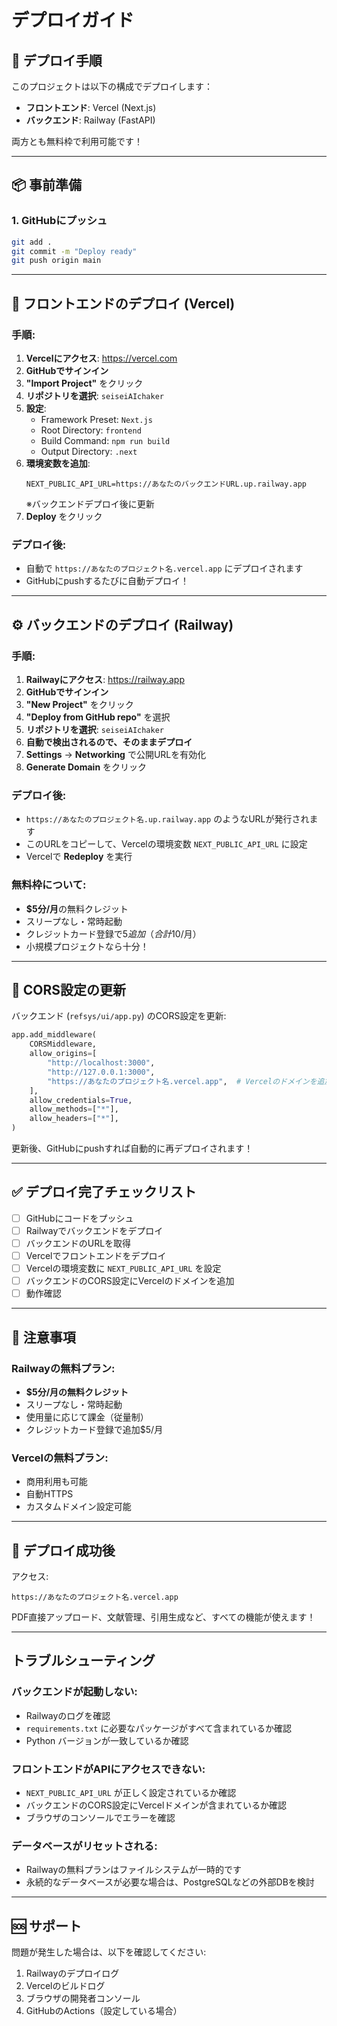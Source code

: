 # デプロイガイド

## 🚀 デプロイ手順

このプロジェクトは以下の構成でデプロイします：
- **フロントエンド**: Vercel (Next.js)
- **バックエンド**: Railway (FastAPI)

両方とも無料枠で利用可能です！

---

## 📦 事前準備

### 1. GitHubにプッシュ
```bash
git add .
git commit -m "Deploy ready"
git push origin main
```

---

## 🎨 フロントエンドのデプロイ (Vercel)

### 手順:
1. **Vercelにアクセス**: https://vercel.com
2. **GitHubでサインイン**
3. **"Import Project"** をクリック
4. **リポジトリを選択**: `seiseiAIchaker`
5. **設定**:
   - Framework Preset: `Next.js`
   - Root Directory: `frontend`
   - Build Command: `npm run build`
   - Output Directory: `.next`
6. **環境変数を追加**:
   ```
   NEXT_PUBLIC_API_URL=https://あなたのバックエンドURL.up.railway.app
   ```
   ※バックエンドデプロイ後に更新
7. **Deploy** をクリック

### デプロイ後:
- 自動で `https://あなたのプロジェクト名.vercel.app` にデプロイされます
- GitHubにpushするたびに自動デプロイ！

---

## ⚙️ バックエンドのデプロイ (Railway)

### 手順:
1. **Railwayにアクセス**: https://railway.app
2. **GitHubでサインイン**
3. **"New Project"** をクリック
4. **"Deploy from GitHub repo"** を選択
5. **リポジトリを選択**: `seiseiAIchaker`
6. **自動で検出されるので、そのままデプロイ**
7. **Settings** → **Networking** で公開URLを有効化
8. **Generate Domain** をクリック

### デプロイ後:
- `https://あなたのプロジェクト名.up.railway.app` のようなURLが発行されます
- このURLをコピーして、Vercelの環境変数 `NEXT_PUBLIC_API_URL` に設定
- Vercelで **Redeploy** を実行

### 無料枠について:
- **$5分/月**の無料クレジット
- スリープなし・常時起動
- クレジットカード登録で$5追加（合計$10/月）
- 小規模プロジェクトなら十分！

---

## 🔄 CORS設定の更新

バックエンド (`refsys/ui/app.py`) のCORS設定を更新:

```python
app.add_middleware(
    CORSMiddleware,
    allow_origins=[
        "http://localhost:3000",
        "http://127.0.0.1:3000",
        "https://あなたのプロジェクト名.vercel.app",  # Vercelのドメインを追加
    ],
    allow_credentials=True,
    allow_methods=["*"],
    allow_headers=["*"],
)
```

更新後、GitHubにpushすれば自動的に再デプロイされます！

---

## ✅ デプロイ完了チェックリスト

- [ ] GitHubにコードをプッシュ
- [ ] Railwayでバックエンドをデプロイ
- [ ] バックエンドのURLを取得
- [ ] Vercelでフロントエンドをデプロイ
- [ ] Vercelの環境変数に `NEXT_PUBLIC_API_URL` を設定
- [ ] バックエンドのCORS設定にVercelのドメインを追加
- [ ] 動作確認

---

## 📝 注意事項

### Railwayの無料プラン:
- **$5分/月の無料クレジット**
- スリープなし・常時起動
- 使用量に応じて課金（従量制）
- クレジットカード登録で追加$5/月

### Vercelの無料プラン:
- 商用利用も可能
- 自動HTTPS
- カスタムドメイン設定可能

---

## 🎉 デプロイ成功後

アクセス:
```
https://あなたのプロジェクト名.vercel.app
```

PDF直接アップロード、文献管理、引用生成など、すべての機能が使えます！

---

## トラブルシューティング

### バックエンドが起動しない:
- Railwayのログを確認
- `requirements.txt` に必要なパッケージがすべて含まれているか確認
- Python バージョンが一致しているか確認

### フロントエンドがAPIにアクセスできない:
- `NEXT_PUBLIC_API_URL` が正しく設定されているか確認
- バックエンドのCORS設定にVercelドメインが含まれているか確認
- ブラウザのコンソールでエラーを確認

### データベースがリセットされる:
- Railwayの無料プランはファイルシステムが一時的です
- 永続的なデータベースが必要な場合は、PostgreSQLなどの外部DBを検討

---

## 🆘 サポート

問題が発生した場合は、以下を確認してください:
1. Railwayのデプロイログ
2. Vercelのビルドログ
3. ブラウザの開発者コンソール
4. GitHubのActions（設定している場合）
